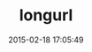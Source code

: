 ---
layout: post
title:  "longurl"
repo:   "jakimowicz/app_store"
date:   2015-02-18 17:05:49
gemurl: http://longurl.rubyforge.org
---